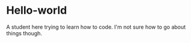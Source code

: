 # Hello-world
A student here trying to learn how to code.
I'm not sure how to go about things though.
